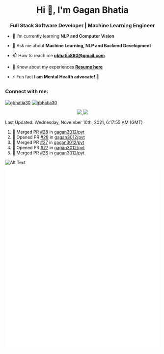 <h1 align="center">Hi 👋, I'm Gagan Bhatia</h1>
<h3 align="center">Full Stack Software Developer | Machine Learning Engineer</h3>

- 🌱 I’m currently learning **NLP and Computer Vision**

- 💬 Ask me about **Machine Learning, NLP and Backend Development**

- 📫 How to reach me **gbhatia880@gmail.com**

- 📄 Know about my experiences [**Resume here**](https://drive.google.com/file/d/1VebQQLX8_SjgyhgccZByyDmtsXevF4Zf/view?usp=sharing)

- ⚡ Fun fact **I am Mental Health advocate! 🧠**

<h3 align="left">Connect with me:</h3>
<p align="left">
<a href="https://twitter.com/gbhatia30" target="blank"><img align="center" src="https://cdn.jsdelivr.net/npm/simple-icons@3.0.1/icons/twitter.svg" alt="gbhatia30" height="30" width="40" /></a>
<a href="https://linkedin.com/in/gbhatia30" target="blank"><img align="center" src="https://cdn.jsdelivr.net/npm/simple-icons@3.0.1/icons/linkedin.svg" alt="gbhatia30" height="30" width="40" /></a>
</p>

<p align="center">
<a href="https://github-readme-stats.vercel.app/api?username=gagan3012&count_private=true&show_icons=true&include_all_commits=false&hide_border=true&hide_title=true">
  <img width="48%"  src="https://github-readme-stats.vercel.app/api?username=gagan3012&count_private=true&show_icons=true&include_all_commits=false&hide_border=true&hide_title=true" />
</a>
<a href="https://github-readme-streak-stats.herokuapp.com/?user=gagan3012&hide_border=true">
  <img width="48%"  src="https://github-readme-streak-stats.herokuapp.com/?user=gagan3012&hide_border=true" />
</a>
</p>

<!--RECENT_ACTIVITY:last_update-->
Last Updated: Wednesday, November 10th, 2021, 6:17:55 AM (GMT)
<!--RECENT_ACTIVITY:last_update_end-->
<!--RECENT_ACTIVITY:start-->

1. 🎉 Merged PR [#28](https://github.com/gagan3012/pyt/pull/28) in [gagan3012/pyt](https://github.com/gagan3012/pyt)
2. 💪 Opened PR [#28](https://github.com/gagan3012/pyt/pull/28) in [gagan3012/pyt](https://github.com/gagan3012/pyt)
3. 🎉 Merged PR [#27](https://github.com/gagan3012/pyt/pull/27) in [gagan3012/pyt](https://github.com/gagan3012/pyt)
4. 💪 Opened PR [#27](https://github.com/gagan3012/pyt/pull/27) in [gagan3012/pyt](https://github.com/gagan3012/pyt)
5. 🎉 Merged PR [#26](https://github.com/gagan3012/pyt/pull/26) in [gagan3012/pyt](https://github.com/gagan3012/pyt)
<!--RECENT_ACTIVITY:end-->

![Alt Text](https://github.com/gagan3012/gagan3012/blob/output/github-contribution-grid-snake.gif)

![Metrics](https://github.com/gagan3012/gagan3012/blob/main/github-metrics.svg)
